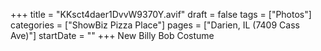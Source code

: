 +++
title = "KKsct4daer1DvvW9370Y.avif"
draft = false
tags = ["Photos"]
categories = ["ShowBiz Pizza Place"]
pages = ["Darien, IL (7409 Cass Ave)"]
startDate = ""
+++
New Billy Bob Costume
